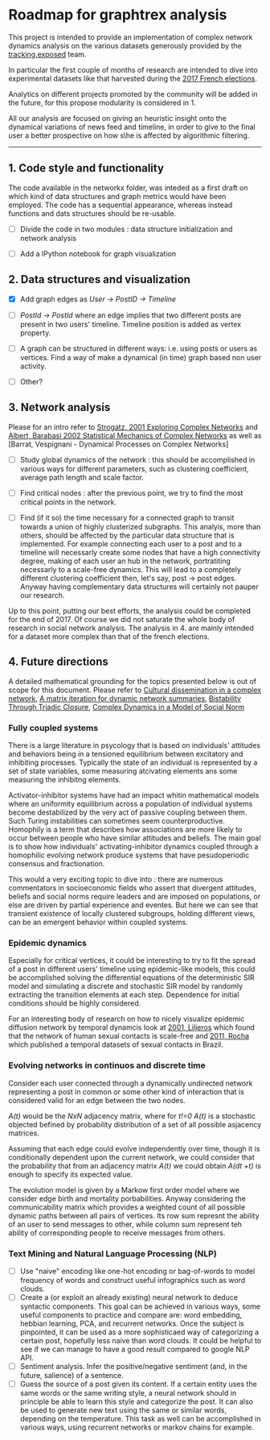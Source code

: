 # Roadmap for graphtrex analysis

This project is intended to provide an implementation of complex network dynamics analysis on the various datasets generously provided by the [tracking.exposed]( https://facebook.tracking.exposed) team.

In particular the first couple of months of research are intended to dive into experimental datasets like that harvested during the [2017 French elections](https://github.com/tracking-exposed/experiments-data).

Analytics on different projects promoted by the community will be added in the future, for this propose modularity is considered in 1.

All our analysis are focused on giving an heuristic insight onto the dynamical variations of news feed and timeline, in order to give to the final user a better prospective on how s\he is affected by algorithmic filtering.

------

## 1. Code style and functionality

The code available in the networkx folder, was inteded as a first draft on which kind of data structures
and graph metrics would have been employed. The code has a sequential appearance, whereas instead
functions and dats structures should be re-usable.

- [ ] Divide the code in two modules : data structure initialization and network analysis

- [ ] Add a IPython notebook for graph visualization

## 2. Data structures and visualization

- [x] Add graph edges as *User -> PostID -> Timeline*

- [ ] *PostId -> PostId* where an edge implies that two different posts are present in two users' timeline.
   Timeline position is added as vertex property.

- [ ] A graph can be structured in different ways: i.e. using posts or users as vertices. Find a way of make a dynamical (in time) graph based non user activity.    

- [ ] Other?

## 3. Network analysis

Please for an intro refer to [Strogatz, 2001 Exploring Complex Networks](http://www.math.cornell.edu/m/sites/default/files/imported/People/strogatz/exploring_complex_networks.pdf) and [Albert, Barabasi 2002 Statistical Mechanics of Complex Networks](https://arxiv.org/pdf/cond-mat/0106096.pdf) as well as [Barrat, Vespignani - Dynamical Processes on Complex Networks]

- [ ] Study global dynamics of the network : this should be accomplished in various ways for different parameters, such as clustering coefficient, average path length and scale factor.

- [ ] Find critical nodes : after the previous point, we try to find the most critical points in the network.

- [ ] Find (if it so) the time necessary for a connected graph to transit towards a union of highly clusterized subgraphs. This analyis, more than others, should be affected by the particular data structure that is implemented.
For example connecting each user to a post and to a timeline will necessarly create some nodes that have a high connectivity degree, making of each user an hub in the network, portratiting necessarly to a scale-free dynamics. This will lead to a completely different clustering coefficient then, let's say, post -> post edges. 
Anyway having complementary data structures will certainly not pauper our research.

Up to this point, putting our best efforts, the analysis could be completed for the end of 2017.
Of course we did not saturate the whole body of research in social network analysis.
The analysis in 4. are mainly intended for a dataset more complex than that of the french elections.


## 4. Future directions

A detailed mathematical grounding for the topics presented below is out of scope for this document.
Please refer to [Cultural dissemination in a complex network](http://www.sciencedirect.com/science/article/pii/S037843710800962X), [A matrix iteration for dynamic network
summaries](http://centaur.reading.ac.uk/28768/1/dynsumresub.pdf), [Bistability Through Triadic Closure](https://core.ac.uk/download/pdf/1442966.pdf), [Complex Dynamics in a Model
of Social Norm](https://www.reading.ac.uk/web/files/maths/Preprint_12_21_Parsons.pdf)

### Fully coupled systems

There is a large literature in psycology that is based on individuals' attitudes and behaviors being in a tensioned equilibrium between excitatory and inhibiting processes.
Typically the state of an individual is represented by a set of state variables, some measuring atcivating elements ans some measuring the inhibitng elements.

Activator-inhibitor systems have had an impact whitin mathematical models where an uniformity equilibrium across a population of individual systems become destabilized by the very act of passive coupling between them. Such Turing instabilities can sometimes seem counterproductive.
Homophily is a term that describes how associations are more likely to occur between people who have similar attitudes and beliefs. The main goal is to show how individuals' activating-inhibitor dynamics coupled through a homophilic evolving network produce systems that have pesudoperiodic consensus and fractionation.

This would a very exciting topic to dive into : there are numerous commentators in socioeconomic fields who assert that divergent attitudes, beliefs and social norms require leaders and are imposed on populations, or else are driven by partial experience and eventes.
But here we can see that transient existence of locally clustered subgroups, holding different views, can be an emergent behavior within coupled systems.

### Epidemic dynamics

Especially for critical vertices, it could be interesting to try to fit the spread of a post in different users' timeline using epidemic-like models, this could be accomplished solving the differential equations of the deterministic SIR model and simulating a discrete and stochastic SIR model by randomly extracting the transition elements at each step. Dependence for initial conditions should be highly considered.

For an interesting body of research on how to nicely visualize epidemic diffusion network by temporal dynamcis look at [2001, Liljeros](www.nature.com/nature/journal/v411/n6840/full/411907a0.html) which found that the network of human sexual contacts is scale-free and [2011, Rocha](http://journals.plos.org/ploscompbiol/article?id=10.1371/journal.pcbi.1001109) which published a temporal datasets of sexual contacts in Brazil.

### Evolving networks in continuos and discrete time

Consider each user connected through a dynamically undirected network representing a post in common or some other kind of interaction that is considered valid for an edge between the two nodes.

*A(t)* would be the *NxN* adjacency matrix, where for *t!=0* *A(t)* is a stochastic objected befined by probability distribution of a set of all possible asjacency matrices.

Assuming that each edge could evolve independently over time, though it is conditionally dependent upon the current network, we could consider that the probability that from an adjacency matrix *A(t)* we could obtain *A(dt +t)* is enough to specify its expected value.

The evolution model is given by a Markow first order model where we consider edge birth and mortality porbabilities. Anyway considering the communicability matrix which provides a weighted count of all possible dynamic paths between all pairs of vertices. Its row sum represnt the ability of an user to send messages to other, while column sum represent teh ability of corresponding people to receive messages from others.

### Text Mining and Natural Language Processing (NLP)

- [ ] Use "naive" encoding like one-hot encoding or bag-of-words to model frequency of words and construct useful infographics such as word clouds.
- [ ] Create a (or exploit an already existing) neural network to deduce syntactic components. This goal can be achieved in various ways, some useful components to practice and compare are: word embedding, hebbian learning, PCA, and recurrent networks. Once the subject is pinpointed, it can be used as a more sophisticaed way of categorizing a certain post, hopefully less naive than word clouds. It could be helpful to see if we can manage to have a good result compared to google NLP API.
- [ ] Sentiment analysis. Infer the positive/negative sentiment (and, in the future, salience) of a sentence. 
- [ ] Guess the source of a post given its content. If a certain entity uses the same words or the same writing style, a neural network should in principle be able to learn this style and categorize the post. It can also be used to generate new text using the same or similar words, depending on the temperature. This task as well can be accomplished in various ways, using recurrent networks or markov chains for example. 
